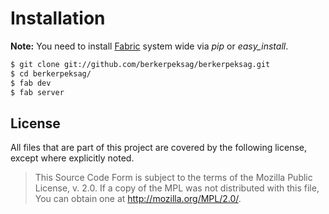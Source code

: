# Installation

**Note:** You need to install [Fabric][fabric] system wide via *pip* or
*easy_install*.

```sh
$ git clone git://github.com/berkerpeksag/berkerpeksag.git
$ cd berkerpeksag/
$ fab dev
$ fab server
```

## License

All files that are part of this project are covered by the following license,
except where explicitly noted.

> This Source Code Form is subject to the terms of the Mozilla Public
> License, v. 2.0. If a copy of the MPL was not distributed with this
> file, You can obtain one at http://mozilla.org/MPL/2.0/.

[fabric]: http://fabfile.org

